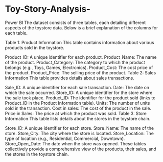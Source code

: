 # Toy-Story-Analysis-
Power BI 
The dataset consists of three tables, each detailing different aspects of the toystore data. Below is a brief explanation of the columns for each table.

Table 1: Product Information
This table contains information about various products sold in the toystore.

Product_ID: A unique identifier for each product.
Product_Name: The name of the product.
Product_Category: The category to which the product belongs (e.g., Toys, Games, Electronics).
Product_Cost: The cost price of the product.
Product_Price: The selling price of the product.
Table 2: Sales Information
This table provides details about sales transactions.

Sale_ID: A unique identifier for each sale transaction.
Date: The date on which the sale occurred.
Store_ID: A unique identifier for the store where the sale took place.
Product_ID: The identifier for the product sold (links to Product_ID in the Product Information table).
Units: The number of units sold in the transaction.
Cost in sales: The cost of the product in the sale.
Price in Sales: The price at which the product was sold.
Table 3: Store Information
This table lists details about the stores in the toystore chain.

Store_ID: A unique identifier for each store.
Store_Name: The name of the store.
Store_City: The city where the store is located.
Store_Location: The type of location (e.g., Residential, Commercial, Downtown).
Store_Open_Date: The date when the store was opened.
These tables collectively provide a comprehensive view of the products, their sales, and the stores in the toystore chain.
